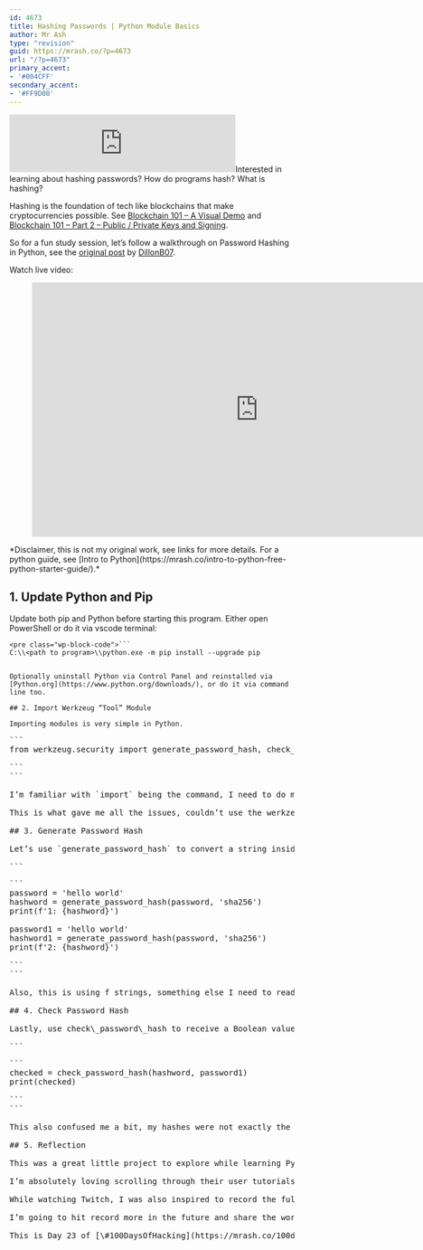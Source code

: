 ```yaml
---
id: 4673
title: Hashing Passwords | Python Module Basics
author: Mr Ash
type: "revision"
guid: https://mrash.co/?p=4673
url: "/?p=4673"
primary_accent:
- '#004CFF'
secondary_accent:
- '#FF9D00'
---
```


<iframe frameborder="0" height="102px" loading="lazy" scrolling="no" src="https://anchor.fm/mrashleyball/embed/episodes/Hashing-Passwords--Python-Module-Basics-e18s525" width="400px"></iframe>Interested in learning about hashing passwords? How do programs hash? What is hashing?

Hashing is the foundation of tech like blockchains that make cryptocurrencies possible. See [Blockchain 101 – A Visual Demo](https://youtu.be/_160oMzblY8) and [Blockchain 101 – Part 2 – Public / Private Keys and Signing](https://youtu.be/xIDL_akeras).

So for a fun study session, let’s follow a walkthrough on Password Hashing in Python, see the [original post](https://replit.com/talk/learn/Hashing-Passwords/146310) by [DillonB07](https://replit.com/@DillonB07).

Watch live video:

<figure class="wp-block-embed is-type-video is-provider-youtube wp-block-embed-youtube wp-embed-aspect-16-9 wp-has-aspect-ratio"><div class="wp-block-embed__wrapper"><iframe allow="accelerometer; autoplay; clipboard-write; encrypted-media; gyroscope; picture-in-picture" allowfullscreen="" frameborder="0" height="450" loading="lazy" src="https://www.youtube.com/embed/3TSiiWzgmTE?feature=oembed" title="Hashing Passwords Python • Beginner Python Learning Replit Tutorial • Study Session #1 (LoFi Chill)" width="800"></iframe></div></figure>*Disclaimer, this is not my original work, see links for more details. For a python guide, see [Intro to Python](https://mrash.co/intro-to-python-free-python-starter-guide/).*

## 1. Update Python and Pip

Update both pip and Python before starting this program. Either open PowerShell or do it via vscode terminal:

```
<pre class="wp-block-code">```
C:\\<path to program>\\python.exe -m pip install --upgrade pip

```
```

Optionally uninstall Python via Control Panel and reinstalled via [Python.org](https://www.python.org/downloads/), or do it via command line too.

## 2. Import Werkzeug “Tool” Module

Importing modules is very simple in Python.

```
<pre class="wp-block-code">```
from werkzeug.security import generate_password_hash, check_password_hash

```
```

I’m familiar with `import` being the command, I need to do more reading up on `from` to better understand why some modules need this over others.

This is what gave me all the issues, couldn’t use the werkzeug module, after a while, just a simple update fixed this.

## 3. Generate Password Hash

Let’s use `generate_password_hash` to convert a string inside a variable to a SHA256 hash.

```
<pre class="wp-block-code">```
password = 'hello world'
hashword = generate_password_hash(password, 'sha256')
print(f'1: {hashword}')

password1 = 'hello world'
hashword1 = generate_password_hash(password, 'sha256')
print(f'2: {hashword}')

```
```

Also, this is using f strings, something else I need to read up on.

## 4. Check Password Hash

Lastly, use check\_password\_hash to receive a Boolean value of True or False when comparing passwords.

```
<pre class="wp-block-code">```
checked = check_password_hash(hashword, password1)
print(checked)

```
```

This also confused me a bit, my hashes were not exactly the same as the example. I’m not sure if the module has changed or I did something wrong.

## 5. Reflection

This was a great little project to explore while learning Python. Replit, the software I use to run and embed Python programs has an amazing community.

I’m absolutely loving scrolling through their user tutorials to find well-written guides and posts.

While watching Twitch, I was also inspired to record the full process of writing code. Something I’m terrified of! Recording myself and putting it out there is hard, but this was a nice introduction to it.

I’m going to hit record more in the future and share the work! I think giving people the opportunity to watch the entire process is exciting.

This is Day 23 of [\#100DaysOfHacking](https://mrash.co/100daysofhacking/), subscribe to the [newsletter](https://go.mrash.co/newsletter) for updates and if you have feedback, message me via [Twitter](https://twitter.com/mrashleyball). Happy Hacking.